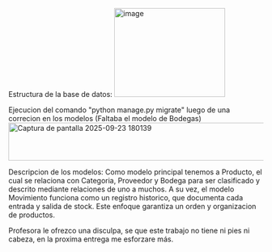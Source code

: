 Estructura de la base de datos:
<img width="219" height="176" alt="image" src="https://github.com/user-attachments/assets/486fc071-85c5-457b-b5ca-c7363423ee5f" />

Ejecucion del comando "python manage.py migrate" luego de una correcion en los modelos (Faltaba el modelo de Bodegas)
<img width="625" height="75" alt="Captura de pantalla 2025-09-23 180139" src="https://github.com/user-attachments/assets/67b35a6d-cec0-4fe6-bd3b-e24526342557" />

Descripcion de los modelos:
Como modelo principal tenemos a Producto, el cual se relaciona con Categoria, Proveedor y Bodega para ser clasificado y descrito mediante relaciones de uno a muchos. A su vez, el modelo Movimiento funciona como un registro historico, que documenta cada entrada y salida de stock. Este enfoque garantiza un orden y organizacion de productos.


Profesora le ofrezco una disculpa, se que este trabajo no tiene ni pies ni cabeza, en la proxima entrega me esforzare más.


